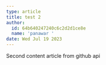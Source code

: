 ```yaml
---
type: article
title: test 2
author:
  id: 64b640247240c6c2d2d1ce8e
  name: 'panawar '
date: Wed Jul 19 2023
---
```

Second content article from github api
